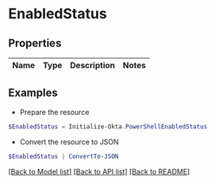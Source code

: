 # EnabledStatus
## Properties

Name | Type | Description | Notes
------------ | ------------- | ------------- | -------------

## Examples

- Prepare the resource
```powershell
$EnabledStatus = Initialize-Okta.PowerShellEnabledStatus 
```

- Convert the resource to JSON
```powershell
$EnabledStatus | ConvertTo-JSON
```

[[Back to Model list]](../README.md#documentation-for-models) [[Back to API list]](../README.md#documentation-for-api-endpoints) [[Back to README]](../README.md)

